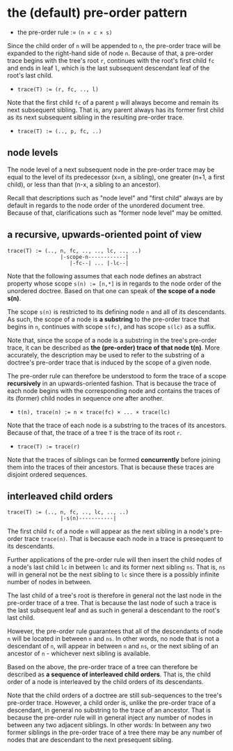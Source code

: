 
<!-- ======================================================================= -->
# the (default) pre-order pattern

* the pre-order rule := `(n × c × s)`

Since the child order of `n` will be appended to `n`, the pre-order trace will
be expanded to the right-hand side of node `n`. Because of that, a pre-order
trace begins with the tree's root `r`, continues with the root's first child
`fc` and ends in leaf `l`, which is the last subsequent descendant leaf of the
root's last child.

* `trace(T) := (r, fc, .., l)`

Note that the first child `fc` of a parent `p` will always become and remain
its next subsequent sibling. That is, any parent always has its former first
child as its next subsequent sibling in the resulting pre-order trace.

* `trace(T) := (.., p, fc, ..)`

<!-- ======================================================================= -->
## node levels

The node level of a next subsequent node in the pre-order trace may be equal
to the level of its predecessor (x=n, a sibling), one greater (n+1, a first
child), or less than that (n-x, a sibling to an ancestor).

Recall that descriptions such as "node level" and "first child" always are by
default in regards to the node order of the unordered document tree. Because
of that, clarifications such as "former node level" may be omitted.

<!-- ======================================================================= -->
## a recursive, upwards-oriented point of view

```
trace(T) := (.., n, fc, .., .., lc, .., ..)
                 |-scope-n------------|
                    |-fc--| ... |-lc--|
```

Note that the following assumes that each node defines an abstract property
whose scope `s(n) := [n,*]` is in regards to the node order of the unordered
doctree. Based on that one can speak of **the scope of a node s(n)**.

The scope `s(n)` is restricted to its defining node `n` and all of its
descendants. As such, the scope of a node is **a substring** to the pre-order
trace that begins in `n`, continues with scope `s(fc)`, and has scope `s(lc)`
as a suffix.

Note that, since the scope of a node is a substring in the tree's pre-order
trace, it can be described as **the (pre-order) trace of that node t(n)**.
More accurately, the description may be used to refer to the substring of
a doctree's pre-order trace that is induced by the scope of a given node.

The pre-order rule can therefore be understood to form the trace of a scope
**recursively** in an upwards-oriented fashion. That is because the trace of
each node begins with the corresponding node and contains the traces of its
(former) child nodes in sequence one after another.

* `t(n), trace(n) := n × trace(fc) × ... × trace(lc)`

Note that the trace of each node is a substring to the traces of its ancestors.
Because of that, the trace of a tree `T` is the trace of its root `r`.

* `trace(T) := trace(r)`

Note that the traces of siblings can be formed **concurrently** before joining
them into the traces of their ancestors. That is because these traces are
disjoint ordered sequences.

<!-- ======================================================================= -->
## interleaved child orders

```
trace(T) := (.., n, fc, .., lc, .., ..)
                 |-s(n)-----------|
```

The first child `fc` of a node `n` will appear as the next sibling in a node's
pre-order trace `trace(n)`. That is because each node in a trace is presequent
to its descendants.

Further applications of the pre-order rule will then insert the child nodes
of a node's last child `lc` in between `lc` and its former next sibling `ns`.
That is, `ns` will in general not be the next sibling to `lc` since there is
a possibly infinite number of nodes in between.

The last child of a tree's root is therefore in general not the last node in
the pre-order trace of a tree. That is because the last node of such a trace
is the last subsequent leaf and as such in general a descendant to the root's
last child.

However, the pre-order rule guarantees that all of the descendants of node `n`
will be located in between `n` and `ns`. In other words, no node that is not
a descendant of `n`, will appear in between `n` and `ns`, or the next sibling
of an ancestor of `n` - whichever next sibling is available.

Based on the above, the pre-order trace of a tree can therefore be described
as **a sequence of interleaved child orders**. That is, the child order of a
node is interleaved by the child orders of its descendants.

Note that the child orders of a doctree are still sub-sequences to the tree's
pre-order trace. However, a child order is, unlike the pre-order trace of a
descendant, in general no substring to the trace of an ancestor. That is
because the pre-order rule will in general inject any number of nodes in
between any two adjacent siblings. In other words: In between any two former
siblings in the pre-order trace of a tree there may be any number of nodes
that are descendant to the next presequent sibling.
